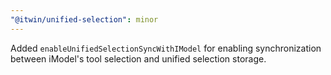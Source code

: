```yaml
---
"@itwin/unified-selection": minor
---
```


Added `enableUnifiedSelectionSyncWithIModel` for enabling synchronization between iModel's tool selection and unified selection storage.
